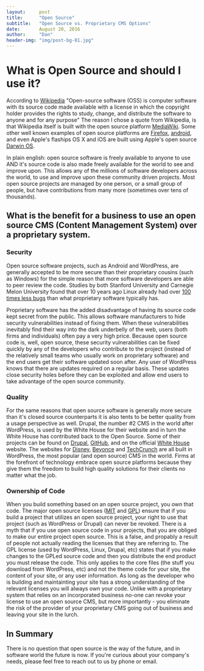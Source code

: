 ```yaml
---
layout:     post
title:      "Open Source"
subtitle:   "Open Source vs. Proprietary CMS Options"
date:       August 20, 2016
author:     "Dan"
header-img: "img/post-bg-01.jpg"
---
```

# What is Open Source and should I use it?
According to [Wikipedia](https://en.wikipedia.org/wiki/Open-source_software) "Open-source software (OSS) is computer software with its source code made available with a license in which the copyright holder provides the rights to study, change, and distribute the software to anyone and for any purpose"  The reason I chose a quote from Wikipedia, is that Wikipedia itself is built with the open source platform [MediaWiki](https://en.wikipedia.org/wiki/MediaWiki).  Some other well known examples of open source platforms are [Firefox](https://www.mozilla.org/en-US/firefox/new/), [android](https://www.android.com/), and even Apple's flaships OS X and iOS are built using Apple's open source [Darwin OS](https://en.wikipedia.org/wiki/Darwin_(operating_system)).

In plain english: open source software is freely available to anyone to use AND it's source code is also made freely available for the world to see and improve upon.  This allows any of the millions of software developers across the world, to use and improve upon these community driven projects.  Most open source projects are managed by one person, or a small group of people, but have contributions from many more (sometimes over tens of thousands).

## What is the benefit for a business to use an open source CMS (Content Management System) over a proprietary system.



### Security
Open source software projects, such as Android and WordPress, are generally accepted to be more secure than their proprietary cousins (such as Windows) for the simple reason that more software developers are able to peer review the code.  Studies by both Stanford University and Carnegie Melon University found that over 10 years ago Linux already had over [100 times less bugs](http://archive.wired.com/software/coolapps/news/2004/12/66022) than what proprietary software typically has. 

Proprietary software has the added disadvantage of having its source code kept secret from the public.  This allows software manufacturers to hide security vulnerabilities instead of fixing them.  When these vulnerabilities inevitably find their way into the dark underbelly of the web, users (both firms and individuals) often pay a very high price.  Because open source code is, well, open source, these security vulnerabilities can be fixed quickly by any of the developers who contribute to the project (instead of the relatively small teams who usually work on proprietary software) and the end users get their software updated soon after.  Any user of WordPress knows that there are updates required on a regular basis. These updates close security holes before they can be exploited and allow end users to take advantage of the open source community. 

### Quality
For the same reasons that open source software is generally more secure than it's closed source counterparts it is also tents to be better quality from a usage perspective as well.  Drupal, the number #2 CMS in the world after WordPress, is used by the White House for their website and in turn the White House has contributed back to the Open Source.  Some of their projects can be found on [Drupal](https://www.drupal.org/user/2356044), [GitHub](https://github.com/whitehouse), and on the official [White House](https://www.whitehouse.gov/developers) website. The websites for [Disney](http://thewaltdisneycompany.com), [Beyonce](http://beyonce.com) and [TechCrunch](http://techcrunch.com) are all built in WordPress, the most popular (and open source) CMS in the world. Firms at the forefront of technology embrace open source platforms because they give them the freedom to build high quality solutions for their clients no matter what the job.

### Ownership of Code
When you build something based on an open source project, you own that code. The major open source licenses ([MIT](https://opensource.org/licenses/MIT) and [GPL](https://opensource.org/licenses/MIT)) ensure that if you build a project that utilizes an open source project, your right to use that project (such as WordPress or Drupal) can never be revoked. There is a myth that if you use open source code in your projects, that you are obliged to make our entire project open source. This is a false, and propably a result of people not actually reading the licenses that they are referring to. The GPL license (used by WordPress, Linux, Drupal, etc) states that if you make changes to the GPLed source code and then you distribute the end product you must release the code. This only applies to the core files (the stuff you download from WordPress, etc) and not the theme code for your site, the content of your site, or any user information. As long as the developer who is building and maintainting your site has a strong understanding of the relevant licenses you will always own your code. Unlike with a proprietary system that relies on an incorporated business no-one can revoke your license to use an open source CMS, but more importantly - you eliminate the risk of the provider of your proprietary CMS going out of business and leaving your site in the lurch.

## In Summary
There is no question that open source is the way of the future, and in software world the future is now.  If you're curious about your company's needs, please feel free to reach out to us by phone or email.
